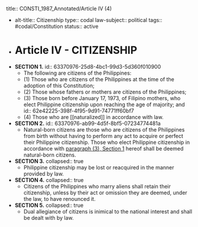 title:: CONSTI_1987_Annotated/Article IV (4)

- alt-title:: Citizenship
  type:: codal
  law-subject:: political
  tags:: #codal/Constitution
  status:: active
- # Article IV - CITIZENSHIP
- **SECTION 1.**
  id:: 63370976-25d8-4bc1-99d3-5d360f010900
	- The following are citizens of the Philippines:
	- (1) Those who are citizens of the Philippines at the time of the adoption of this Constitution;
	- (2) Those whose fathers or mothers are citizens of the Philippines;
	- (3) Those born before January 17, 1973, of Filipino mothers, who elect Philippine citizenship upon reaching the age of majority; and
	  id:: 62e42225-398f-4f95-9d91-74771ff60bf7
	- (4) Those who are [[naturalized]] in accordance with law.
- **SECTION 2.**
  id:: 63370976-ab99-4d5f-8bf5-07234774481a
	- Natural-born citizens are those who are citizens of the Philippines from birth without having to perform any act to acquire or perfect their Philippine citizenship. Those who elect Philippine citizenship in accordance with [paragraph (3), Section 1](((62e42225-398f-4f95-9d91-74771ff60bf7))) hereof shall be deemed natural-born citizens.
- **SECTION 3.**
  collapsed:: true
	- Philippine citizenship may be lost or reacquired in the manner provided by law.
- **SECTION 4.**
  collapsed:: true
	- Citizens of the Philippines who marry aliens shall retain their citizenship, unless by their act or omission they are deemed, under the law, to have renounced it.
- **SECTION 5.**
  collapsed:: true
	- Dual allegiance of citizens is inimical to the national interest and shall be dealt with by law.